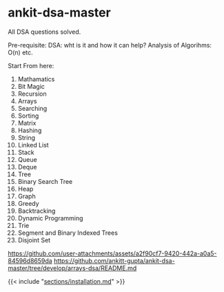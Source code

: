 # ankit-dsa-master
All DSA questions solved.

Pre-requisite:
DSA: wht is it and how it can help?
Analysis of Algorihms: O(n) etc.

Start From here:

1. Mathamatics
2. Bit Magic
3. Recursion
4. Arrays
5. Searching
6. Sorting
7. Matrix
8. Hashing
9. String
10. Linked List
11. Stack
12. Queue
13. Deque
14. Tree
15. Binary Search Tree
16. Heap
17. Graph
18. Greedy
19. Backtracking
20. Dynamic Programming
21. Trie
22. Segment and Binary Indexed  Trees
23. Disjoint Set

https://github.com/user-attachments/assets/a2f90cf7-9420-442a-a0a5-84596d8659da
https://github.com/ankitt-gupta/ankit-dsa-master/tree/develop/arrays-dsa/README.md

{{< include "[sections/installation.md](https://github.com/ankitt-gupta/ankit-dsa-master/tree/develop/arrays-dsa/README.md)" >}}
